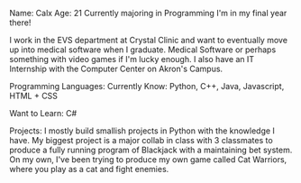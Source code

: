 Name: Calx
Age: 21
Currently majoring in Programming 
I'm in my final year there! 

I work in the EVS department at Crystal Clinic and want to eventually move up into medical software when I graduate.
Medical Software or perhaps something with video games if I'm lucky enough. I also have an IT Internship with the Computer Center on Akron's Campus. 

Programming Languages:
Currently Know:
Python,
C++,
Java,
Javascript,
HTML + CSS

Want to Learn:
C#

Projects:
I mostly build smallish projects in Python with the knowledge I have. My biggest project is a major collab in class with 3 classmates to produce a fully running program of Blackjack with a maintaining bet system.
On my own, I've been trying to produce my own game called Cat Warriors, where you play as a cat and fight enemies.
